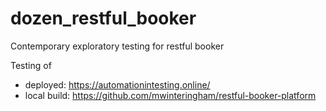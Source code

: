 # dozen_restful_booker
Contemporary exploratory testing for restful booker

Testing of 
  * deployed: https://automationintesting.online/
  * local build: https://github.com/mwinteringham/restful-booker-platform
